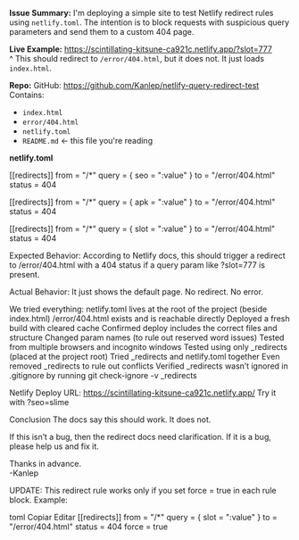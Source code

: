**Issue Summary:**
I'm deploying a simple site to test Netlify redirect rules using `netlify.toml`. The intention is to block requests with suspicious query parameters and send them to a custom 404 page.

**Live Example:**
https://scintillating-kitsune-ca921c.netlify.app/?slot=777  
^ This should redirect to `/error/404.html`, but it does not. It just loads `index.html`.

**Repo:**
GitHub: https://github.com/Kanlep/netlify-query-redirect-test  
Contains:
- `index.html`
- `error/404.html`
- `netlify.toml`
- `README.md` ← this file you're reading

**netlify.toml**

[[redirects]]
  from = "/*"
  query = { seo = ":value" }
  to = "/error/404.html"
  status = 404

[[redirects]]
  from = "/*"
  query = { apk = ":value" }
  to = "/error/404.html"
  status = 404

[[redirects]]
  from = "/*"
  query = { slot = ":value" }
  to = "/error/404.html"
  status = 404

Expected Behavior:
According to Netlify docs, this should trigger a redirect to /error/404.html with a 404 status if a query param like ?slot=777 is present.

Actual Behavior:
It just shows the default page. No redirect. No error.

We tried everything:
netlify.toml lives at the root of the project (beside index.html)
/error/404.html exists and is reachable directly
Deployed a fresh build with cleared cache
Confirmed deploy includes the correct files and structure
Changed param names (to rule out reserved word issues)
Tested from multiple browsers and incognito windows
Tested using only _redirects (placed at the project root)
Tried _redirects and netlify.toml together
Even removed _redirects to rule out conflicts
Verified _redirects wasn’t ignored in .gitignore by running git check-ignore -v _redirects

Netlify Deploy URL:
https://scintillating-kitsune-ca921c.netlify.app/
Try it with ?seo=slime


Conclusion
The docs say this should work.
It does not.

If this isn’t a bug, then the redirect docs need clarification.
If it is a bug, please help us and fix it.

Thanks in advance.  
-Kanlep

UPDATE: This redirect rule works only if you set force = true in each rule block.
Example:

toml
Copiar
Editar
[[redirects]]
  from = "/*"
  query = { slot = ":value" }
  to = "/error/404.html"
  status = 404
  force = true